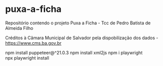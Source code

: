 # puxa-a-ficha
Repositório contendo o projeto Puxa a Ficha - Tcc de Pedro Batista de Almeida Filho

Créditos à Câmara Municipal de Salvador pela dispobilização dos dados - https://www.cms.ba.gov.br

npm install puppeteer@^21.0.3
npm install xml2js
npm i playwright  
npx playwright install